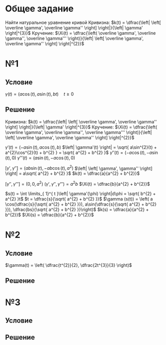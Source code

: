 # Общее задание
Найти натуральное уравнение кривой
Кривизна:
	$k(t) = \dfrac{\left| \left[ \overline \gamma', \overline \gamma'' \right] \right|}{\left| \gamma' \right|^{3}}$
Кручение:
	$\Xi(t) = \dfrac{\left( \overline \gamma', \overline \gamma'', \overline \gamma''' \right)}{\left| \left[ \overline \gamma', \overline \gamma'' \right] \right|^{2}}$
# №1
## Условие
$\gamma(t) = \left( a\cos(t), a\sin (t), bt \right) \quad t \geq 0$
## Решение
Кривизна:
	$k(t) = \dfrac{\left| \left[ \overline \gamma', \overline \gamma'' \right] \right|}{\left| \gamma' \right|^{3}}$
Кручение:
	$\Xi(t) = \dfrac{\left( \overline \gamma', \overline \gamma'', \overline \gamma''' \right)}{\left| \left[ \overline \gamma', \overline \gamma'' \right] \right|^{2}}$

$\gamma'(t) = \left( -a\sin(t), a\cos(t), b \right)$
$\left| \gamma'(t) \right| = \sqrt{ a\sin^{2}(t) + a^{2}\cos^{2}(t) + b^{2} } = \sqrt{ a^{2} + b^{2} }$
$\gamma''(t) = \left( -a\cos(t), -a\sin(t), 0 \right)$
$\gamma'''(t) = \left( a\sin(t), -a\cos(t), 0  \right)$

$\left[ \gamma', \gamma'' \right] = \left( ab\sin(t), -ab\cos(t), a^{2} \right)$
$\left| \left[ \gamma', \gamma'' \right] \right| = a\sqrt{ a^{2} + b^{2} }$
$k(t) = \dfrac{a}{a^{2} + b^{2}}$

$\left[ \gamma'', \gamma''' \right] = \left( 0, 0, a^{2} \right)$
$\left( \gamma', \gamma'', \gamma''' \right) = a^{2}b$
$\Xi(t) = \dfrac{b}{a^{2} + b^{2}}$

$s(t) = \int \limits_{ 1}^{ t }\left| \gamma'(\phi) \right|d\phi = \sqrt{ b^{2} + a^{2} }t$
$t = \dfrac{s}{\sqrt{ a^{2} + b^{2} }}$
$\gamma (s(t)) = \left( a \cos(\dfrac{s}{\sqrt{ a^{2} + b^{2} }}), a\sin(\dfrac{s}{\sqrt{ a^{2} + b^{2} }}), \dfrac{bs}{\sqrt{ a^{2} + b^{2} }}\right)$
$k(s) = \dfrac{a}{a^{2} + b^{2}}$
$\Xi(s) = \dfrac{b}{a^{2} + b^{2}}$
# №2
## Условие
$\gamma(t) = \left( \dfrac{t^{2}}{2}, \dfrac{2t^{3}}{3} \right)$
## Решение
# №3
## Условие
## Решение